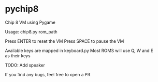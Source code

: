 # pychip8
Chip 8 VM using Pygame

Usage: chip8.py rom_path

Press ENTER to reset the VM
Press SPACE to pause the VM

Available keys are mapped in keyboard.py
Most ROMS will use Q, W and E as their keys

TODO: Add speaker

If you find any bugs, feel free to open a PR
